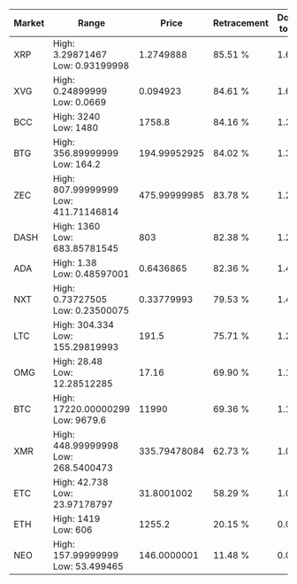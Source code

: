 | Market | Range | Price| Retracement | Doubles to 50% |
| --- | --- | --- | --- | --- |
| XRP | High: 3.29871467<br />Low: 0.93199998 | 1.2749888 | 85.51 % | 1.66 |
| XVG | High: 0.24899999<br />Low: 0.0669 | 0.094923 | 84.61 % | 1.66 |
| BCC | High: 3240<br />Low: 1480 | 1758.8 | 84.16 % | 1.34 |
| BTG | High: 356.89999999<br />Low: 164.2 | 194.99952925 | 84.02 % | 1.34 |
| ZEC | High: 807.99999999<br />Low: 411.71146814 | 475.99999985 | 83.78 % | 1.28 |
| DASH | High: 1360<br />Low: 683.85781545 | 803 | 82.38 % | 1.27 |
| ADA | High: 1.38<br />Low: 0.48597001 | 0.6436865 | 82.36 % | 1.45 |
| NXT | High: 0.73727505<br />Low: 0.23500075 | 0.33779993 | 79.53 % | 1.44 |
| LTC | High: 304.334<br />Low: 155.29819993 | 191.5 | 75.71 % | 1.20 |
| OMG | High: 28.48<br />Low: 12.28512285 | 17.16 | 69.90 % | 1.19 |
| BTC | High: 17220.00000299<br />Low: 9679.6 | 11990 | 69.36 % | 1.12 |
| XMR | High: 448.99999998<br />Low: 268.5400473 | 335.79478084 | 62.73 % | 1.07 |
| ETC | High: 42.738<br />Low: 23.97178797 | 31.8001002 | 58.29 % | 1.05 |
| ETH | High: 1419<br />Low: 606 | 1255.2 | 20.15 % | 0.00 |
| NEO | High: 157.99999999<br />Low: 53.499465 | 146.0000001 | 11.48 % | 0.00 |
